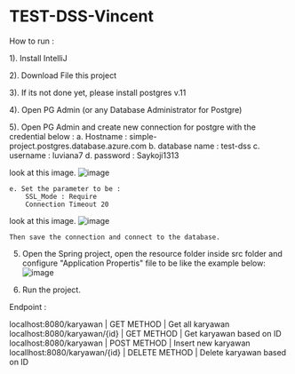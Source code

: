 # TEST-DSS-Vincent

How to run :

1). Install IntelliJ

2). Download File this project

3). If its not done yet, please install postgres v.11

4). Open PG Admin (or any Database Administrator for Postgre)

5). Open PG Admin and create new connection for postgre with the credential below :
    a. Hostname : simple-project.postgres.database.azure.com
    b. database name : test-dss
    c. username : luviana7
    d. password : Saykoji1313

look at this image.
![image](https://github.com/zenrole/Test-DSS/assets/44823181/c6b110c8-d2cc-4bcc-8b13-e42a732eec92)

    e. Set the parameter to be :
        SSL_Mode : Require
        Connection Timeout 20
look at this image.
![image](https://github.com/zenrole/Test-DSS/assets/44823181/5f665c6f-b9ea-49ef-bc5b-a5af32e0afd3)

    Then save the connection and connect to the database.

5. Open the Spring project, open the resource folder inside src folder and configure "Application Propertis" file to be like the example below:
   ![image](https://github.com/zenrole/Test-DSS/assets/44823181/e9f4f58e-063f-4f51-846e-8538977c39d3)

6. Run the project.

Endpoint :

localhost:8080/karyawan | GET METHOD | Get all karyawan
localhost:8080/karyawan/{id} | GET METHOD | Get karyawan based on ID
localhost:8080/karyawan | POST METHOD | Insert new karyawan
locallhost:8080/karyawan/{id} | DELETE METHOD | Delete karyawan based on ID
